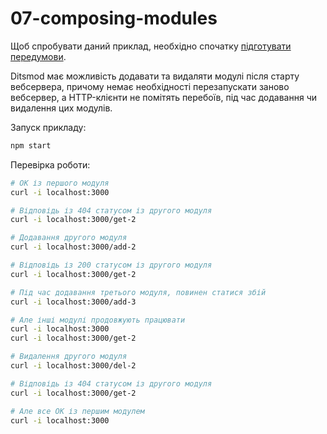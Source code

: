 # 07-composing-modules

Щоб спробувати даний приклад, необхідно спочатку [підготувати передумови](./prerequisite).

Ditsmod має можливість додавати та видаляти модулі після старту вебсервера, причому немає необхідності перезапускати заново вебсервер, а HTTP-клієнти не помітять перебоїв, під час додавання чи видалення цих модулів.

Запуск прикладу:

```bash
npm start
```

Перевірка роботи:

```bash
# OK із першого модуля
curl -i localhost:3000

# Відповідь із 404 статусом із другого модуля
curl -i localhost:3000/get-2

# Додавання другого модуля
curl -i localhost:3000/add-2

# Відповідь із 200 статусом із другого модуля
curl -i localhost:3000/get-2

# Під час додавання третього модуля, повинен статися збій
curl -i localhost:3000/add-3

# Але інші модулі продовжують працювати
curl -i localhost:3000
curl -i localhost:3000/get-2

# Видалення другого модуля
curl -i localhost:3000/del-2

# Відповідь із 404 статусом із другого модуля
curl -i localhost:3000/get-2

# Але все OK із першим модулем
curl -i localhost:3000
```
